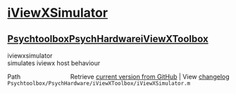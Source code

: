 # [iViewXSimulator](iViewXSimulator)
## [Psychtoolbox](Psychtoolbox)[PsychHardware](PsychHardware)[iViewXToolbox](iViewXToolbox)

iviewxsimulator  
simulates iviewx host behaviour  




<div class="code_header" style="text-align:right;">
  <span style="float:left;">Path&nbsp;&nbsp;</span> <span class="counter">Retrieve <a href=
  "https://raw.github.com/Psychtoolbox-3/Psychtoolbox-3/beta/Psychtoolbox/PsychHardware/iViewXToolbox/iViewXSimulator.m">current version from GitHub</a> | View <a href=
  "https://github.com/Psychtoolbox-3/Psychtoolbox-3/commits/beta/Psychtoolbox/PsychHardware/iViewXToolbox/iViewXSimulator.m">changelog</a></span>
</div>
<div class="code">
  <code>Psychtoolbox/PsychHardware/iViewXToolbox/iViewXSimulator.m</code>
</div>

